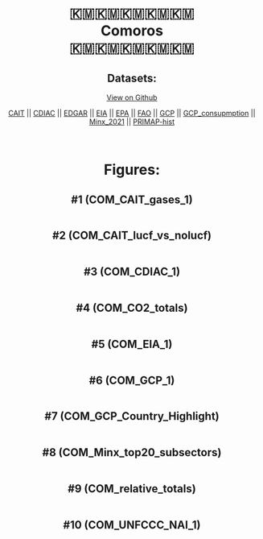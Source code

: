 
<center>
<h1 align="center">
🇰🇲🇰🇲🇰🇲🇰🇲🇰🇲
<br>
Comoros
<br>
🇰🇲🇰🇲🇰🇲🇰🇲🇰🇲
</h1>
<h2>Datasets:</h2>
<p><a href="https://github.com/dquintani/GreenhouseData/tree/master/country_data/COM_Comoros/data">View on Github</a>
<br></p><p><a href="data/COM_CAIT.csv">CAIT</a> || <a href="data/COM_CDIAC.csv">CDIAC</a> || <a href="data/COM_EDGAR.csv">EDGAR</a> || <a href="data/COM_EIA.csv">EIA</a> || <a href="data/COM_EPA.csv">EPA</a> || <a href="data/COM_FAO.csv">FAO</a> || <a href="data/COM_GCP.csv">GCP</a> || <a href="data/COM_GCP_consupmption.csv">GCP_consupmption</a> || <a href="data/COM_Minx_2021.csv">Minx_2021</a> || <a href="data/COM_PRIMAP-hist.csv">PRIMAP-hist</a></p><p><br></p>
<h1>Figures:</h1><h2>#1 (COM_CAIT_gases_1)</h2>
<p><img alt="" src="figures/COM_CAIT_gases_1.png" /></p><h2>#2 (COM_CAIT_lucf_vs_nolucf)</h2>
<p><img alt="" src="figures/COM_CAIT_lucf_vs_nolucf.png" /></p><h2>#3 (COM_CDIAC_1)</h2>
<p><img alt="" src="figures/COM_CDIAC_1.png" /></p><h2>#4 (COM_CO2_totals)</h2>
<p><img alt="" src="figures/COM_CO2_totals.png" /></p><h2>#5 (COM_EIA_1)</h2>
<p><img alt="" src="figures/COM_EIA_1.png" /></p><h2>#6 (COM_GCP_1)</h2>
<p><img alt="" src="figures/COM_GCP_1.png" /></p><h2>#7 (COM_GCP_Country_Highlight)</h2>
<p><img alt="" src="figures/COM_GCP_Country_Highlight.png" /></p><h2>#8 (COM_Minx_top20_subsectors)</h2>
<p><img alt="" src="figures/COM_Minx_top20_subsectors.png" /></p><h2>#9 (COM_relative_totals)</h2>
<p><img alt="" src="figures/COM_relative_totals.png" /></p><h2>#10 (COM_UNFCCC_NAI_1)</h2>
<p><img alt="" src="figures/COM_UNFCCC_NAI_1.png" /></p>